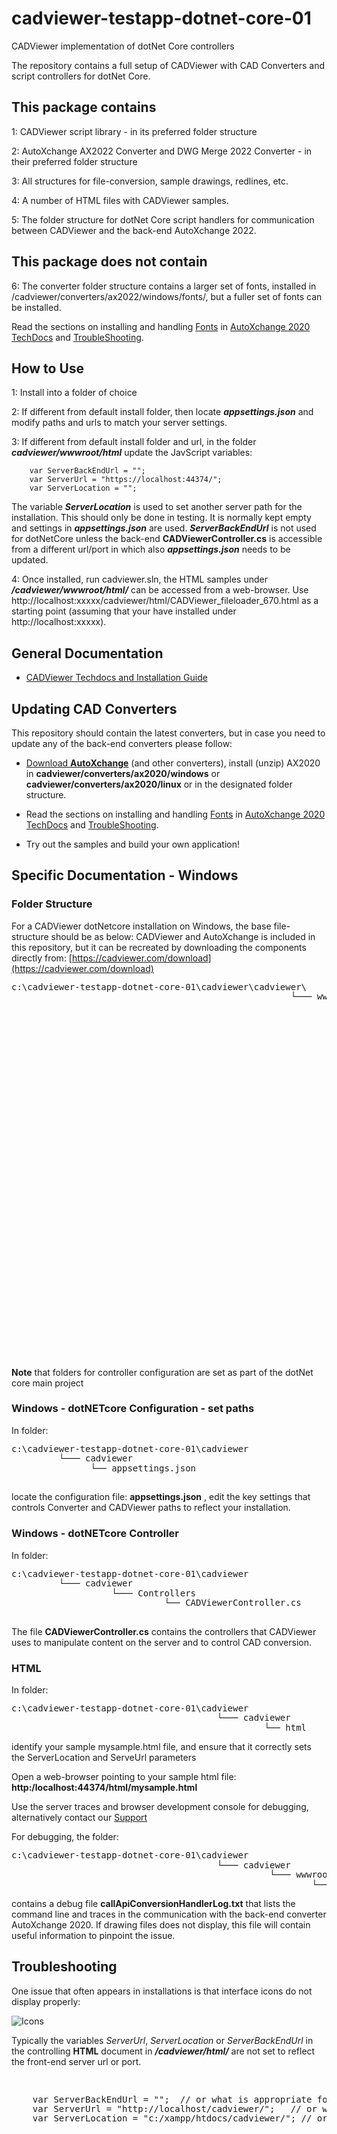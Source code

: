# cadviewer-testapp-dotnet-core-01
CADViewer implementation of dotNet Core controllers

The repository contains a full setup of CADViewer with CAD Converters and script controllers for dotNet Core.

## This package contains

1: CADViewer script library  - in its preferred folder structure

2: AutoXchange AX2022 Converter and DWG Merge 2022 Converter - in their preferred folder structure

3: All structures for file-conversion, sample drawings, redlines, etc. 

4: A number of HTML files with CADViewer samples.

5: The folder structure for dotNet Core script handlers for communication between CADViewer and the back-end AutoXchange 2022.


## This package does not contain

6: The converter folder structure contains a larger set of fonts, installed in /cadviewer/converters/ax2022/windows/fonts/, but a fuller set of fonts can be installed. 

Read the sections on installing and handling [Fonts](https://tailormade.com/ax2020techdocs/installation/fonts/) in [AutoXchange 2020 TechDocs](https://tailormade.com/ax2020techdocs/) and [TroubleShooting](https://tailormade.com/ax2020techdocs/troubleshooting/).



## How to Use

1: Install into a folder of choice

2: If different from default install folder, then locate ***appsettings.json*** and modify paths and urls to match your server settings. 

3: If different from default install folder and url, in the folder ***cadviewer/wwwroot/html*** update the JavScript variables: 

        var ServerBackEndUrl = "";
        var ServerUrl = "https://localhost:44374/";
        var ServerLocation = "";

The variable ***ServerLocation*** is used to set another server path for the installation. This should only be done in testing. It is normally kept empty and settings in ***appsettings.json*** are used.  ***ServerBackEndUrl*** is not used for dotNetCore unless the back-end **CADViewerController.cs** is accessible from a different url/port in which also ***appsettings.json*** needs to be updated.



4: Once installed, run cadviewer.sln,  the HTML samples under ***/cadviewer/wwwroot/html/*** can be accessed from a web-browser. Use http://localhost:xxxxx/cadviewer/html/CADViewer_fileloader_670.html as a starting point (assuming that your have installed under http://localhost:xxxxx).



## General Documentation 

-   [CADViewer Techdocs and Installation Guide](https://cadviewer.com/cadviewertechdocs/download)



## Updating CAD Converters

This repository should contain the latest converters, but in case you need to update any of the back-end converters please follow: 

* [Download **AutoXchange**](/download/) (and other converters), install (unzip) AX2020 in **cadviewer/converters/ax2020/windows** or **cadviewer/converters/ax2020/linux** or in the designated folder structure.

* Read the sections on installing and handling [Fonts](https://tailormade.com/ax2020techdocs/installation/fonts/) in [AutoXchange 2020 TechDocs](https://tailormade.com/ax2020techdocs/) and [TroubleShooting](https://tailormade.com/ax2020techdocs/troubleshooting/).

* Try out the samples and build your own application!
 
 

## Specific Documentation - Windows

### Folder Structure

For a CADViewer dotNetcore installation on Windows, the base file-structure should be as below: 
CADViewer and AutoXchange is included in this repository, but it can be recreated by downloading the components directly from: [https://cadviewer.com/download](https://cadviewer.com/download)

<pre style="line-height: 110%">
c:\cadviewer-testapp-dotnet-core-01\cadviewer\cadviewer\
                                                     └─── wwwroot
                                                            ├── app
                                                            │    ├── cv
                                                            │    │    ├── cv-pro 
                                                            │    │    │   ├── menu_config
                                                            │    │    │   ├── language_table
                                                            │    │    │   └── space
                                                            │    │    │         ├── css 
                                                            │    │    │         └── html
                                                            │    │    ├── cv-core
                                                            │    │    │   ├── menu_config
                                                            │    │    │   └── language_table
                                                            │    │    └── cv-custom_commands
                                                            │    ├── fonts
                                                            │    ├── images
                                                            │    ├── js
                                                            │    ├── css
                                                            │    └── user_resources	
                                                            ├── converters
                                                            │    ├── ax2022
                                                            │    │     ├── windows 
                                                            │    │     │      └── fonts
                                                            │    │     └── linux
                                                            │    │            └── fonts
                                                            │    ├── dwgmerge2022
                                                            │    │         ├── windows 
                                                            │    │         │      └── fonts
                                                            │    │         └── linux
                                                            │    │            └── fonts
                                                            │    ├── linklist2022
                                                            │    │         ├── windows 
                                                            │    │         │     └── fonts
                                                            │    │         └── linux
                                                            │    │               └── fonts
                                                            │    └── files
                                                            ├── content
                                                            ├── html
                                                            └── temp_print
</pre>

**Note** that folders for controller configuration are set as part of the dotNet core main project 

### Windows - dotNETcore Configuration - set paths

In folder:

<pre style="line-height: 110%">
c:\cadviewer-testapp-dotnet-core-01\cadviewer
         └─── cadviewer
               └── appsettings.json

</pre>

locate the configuration file: **appsettings.json** , edit the key settings that controls Converter and CADViewer paths to reflect your installation.


### Windows - dotNETcore Controller

In folder:

<pre style="line-height: 110%">
c:\cadviewer-testapp-dotnet-core-01\cadviewer
         └─── cadviewer
                   └─── Controllers
                             └── CADViewerController.cs

</pre>

The file **CADViewerController.cs** contains the controllers that CADViewer uses to manipulate content on the server and to control CAD conversion. 


### HTML 


In folder:

<pre style="line-height: 110%">
c:\cadviewer-testapp-dotnet-core-01\cadviewer
                                       └─── cadviewer
                                                └── html
</pre>


identify your sample mysample.html file, and ensure that it correctly sets the ServerLocation and ServeUrl parameters



Open a web-browser pointing to your sample html file:    **http:/localhost:44374/html/mysample.html**

Use the server traces and browser development console for debugging, alternatively contact our [Support](/cadviewertechdocs/support/)  

For debugging, the folder:
<pre style="line-height: 110%">
c:\cadviewer-testapp-dotnet-core-01\cadviewer
                                       └─── cadviewer
                                                 └─── wwwroot
                                                         └── temp_debug
</pre>
contains a debug file **callApiConversionHandlerLog.txt** that lists the command line and traces in the communication with the back-end converter AutoXchange 2020. If drawing files does not display, this file will contain useful information to pinpoint the issue.





## Troubleshooting

One issue that often appears in installations is that interface icons do not display properly:

![Icons](https://cadviewer.com/cadviewertechdocs/images/missing_icons.png "Icons missing")

Typically the variables *ServerUrl*, *ServerLocation* or *ServerBackEndUrl* in the controlling **HTML**  document in ***/cadviewer/html/*** are not set to reflect the front-end server url or port.

<pre style="line-height: 110%">


    var ServerBackEndUrl = "";  // or what is appropriate for my server; used for NodeJS server only
    var ServerUrl = "http://localhost/cadviewer/";   // or what is appropriate for my server
    var ServerLocation = "c:/xampp/htdocs/cadviewer/"; // or what is appropriate for my server
</pre>
